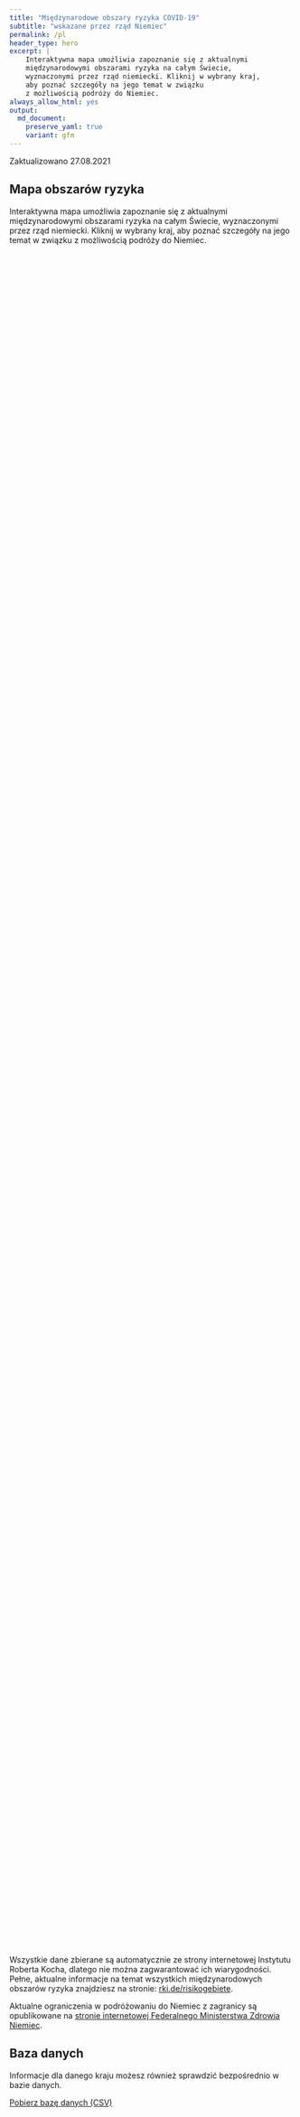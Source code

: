```yaml
---
title: "Międzynarodowe obszary ryzyka COVID-19"
subtitle: "wskazane przez rząd Niemiec"
permalink: /pl
header_type: hero
excerpt: |
    Interaktywna mapa umożliwia zapoznanie się z aktualnymi
    międzynarodowymi obszarami ryzyka na całym Świecie,
    wyznaczonymi przez rząd niemiecki. Kliknij w wybrany kraj,
    aby poznać szczegóły na jego temat w związku
    z możliwością podróży do Niemiec.
always_allow_html: yes
output: 
  md_document:
    preserve_yaml: true
    variant: gfm
---
```


<!-- Modify _R/index_pl.Rmd file instead -->

<p class="text-right font-weight-bold">

Zaktualizowano 27.08.2021

</p>

## Mapa obszarów ryzyka

Interaktywna mapa umożliwia zapoznanie się z aktualnymi międzynarodowymi
obszarami ryzyka na całym Świecie, wyznaczonymi przez rząd niemiecki.
Kliknij w wybrany kraj, aby poznać szczegóły na jego temat w związku z
możliwością podróży do Niemiec.

<div id="leaflet" class="leaflet html-widget" style="width:100%;height:75vh;">

</div>

<script src="https://corona-atlas.de/assets/data/locale_pl.js"></script>

<script src="https://corona-atlas.de/assets/js/map.js"></script>

Wszystkie dane zbierane są automatycznie ze strony internetowej
Instytutu Roberta Kocha, dlatego nie można zagwarantować ich
wiarygodności. Pełne, aktualne informacje na temat wszystkich
międzynarodowych obszarów ryzyka znajdziesz na stronie:
[rki.de/risikogebiete](rki.de/risikogebiete).

Aktualne ograniczenia w podróżowaniu do Niemiec z zagranicy są
opublikowane na [stronie internetowej Federalnego Ministerstwa Zdrowia
Niemiec](https://www.bundesgesundheitsministerium.de/en/coronavirus/current-information-for-travellers).

## Baza danych

Informacje dla danego kraju możesz również sprawdzić bezpośrednio w
bazie danych.

<div id="reactable" class="reactable html-widget" style="width:auto;height:auto;"></div>
<script type="application/json" data-for="reactable">{"x":{"tag":{"name":"Reactable","attribs":{"data":{"Kraj/Region":["Afganistan","Angola","Albania","Andora","Zjednoczone Emiraty Arabskie","Argentyna","Armenia","Antigua i Barbuda","Australia","Austria","Azerbejdżan","Burundi","Belgia","Benin","Burkina Faso","Bangladesz","Bułgaria","Bahrajn","Bahamy","Bośnia i Hercegowina","Białoruś","Belize","Boliwia","Brazylia","Barbados","Brunei","Bhutan","Botswana","Republika Środkowoafrykańska","Kanada","Szwajcaria","Chile","Chiny","Wybrzeże Kości Słoniowej","Kamerun","Demokratyczna Republika Konga","Kongo","Kolumbia","Komory","Republika Zielonego Przylądka","Kostaryka","Kuba","Cypr","Czechy","Niemcy","Dżibuti","Dominika","Dania","Dominikana","Algieria","Ekwador","Egipt","Erytrea","Hiszpania","Estonia","Etiopia","Finlandia","Fidżi","Francja","Mikronezja","Gabon","Wielka Brytania","Gruzja","Ghana","Gwinea","Gambia","Gwinea Bissau","Gwinea Równikowa","Grecja","Grenada","Gwatemala","Gujana","Hongkong","Honduras","Chorwacja","Haiti","Węgry","Indonezja","Indie","Irlandia","Iran","Irak","Islandia","Izrael","Włochy","Jamajka","Jordania","Japonia","Kazachstan","Kenia","Kirgistan","Kambodża","Kiribati","Saint Kitts i Nevis","Korea Południowa","Kuwejt","Laos","Liban","Liberia","Libia","Saint Lucia","Liechtenstein","Sri Lanka","Lesoto","Litwa","Luksemburg","Łotwa","Maroko","Monako","Mołdawia","Madagaskar","Malediwy","Meksyk","Wyspy Marshalla","Macedonia Północna","Mali","Malta","Myanmar/Burma","Czarnogóra","Mongolia","Mozambik","Mauretania","Mauritius","Malawi","Malezja","Namibia","Niger","Nigeria","Nikaragua","Niue","Holandia","Norwegia","Nepal","Nauru","Nowa Zelandia","Oman","Pakistan","Panama","Peru","Filipiny","Palau","Papua-Nowa Gwinea","Polska","Korea Północna","Portugalia","Paragwaj","Palestyna","Katar","Rumunia","Federacja Rosyjska","Ruanda","Arabia Saudyjska","Sudan","Senegal","Singapur","Wyspy Salomona","Sierra Leone","Salwador","San Marino","Somalia","Serbia","Sudan Południowy","Wyspy Świętego Tomasza i Książęca","Surinam","Słowacja","Słowenia","Szwecja","Eswatini","Seszele","Syria","Czad","Togo","Tajlandia","Tadżykistan","Turkmenistan","Timor Wschodni","Tonga","Trynidad i Tobago","Tunezja","Turcja","Tuvalu","Zjednoczona Republika Tanzanii","Uganda","Ukraina","Urugwaj","Stany Zjednoczone","Uzbekistan","Watykan","Saint Vincent i Grenadyny","Wenezuela","Vietnam","Vanuatu","Samoa","Kosowo","Jemen","Republika Południowej Afryki","Zambia","Zimbabwe"],"Poziom ryzyka":["Nie jest to obszar ryzyka","Nie jest to obszar ryzyka","Nie jest to obszar ryzyka","Nie jest to obszar ryzyka","Nie jest to obszar ryzyka","Obszar wysokiego ryzyka","Nie jest to obszar ryzyka","Nie jest to obszar ryzyka","Nie jest to obszar ryzyka","Nie jest to obszar ryzyka","Nie jest to obszar ryzyka","Nie jest to obszar ryzyka","Nie jest to obszar ryzyka","Nie jest to obszar ryzyka","Nie jest to obszar ryzyka","Obszar wysokiego ryzyka","Nie jest to obszar ryzyka","Nie jest to obszar ryzyka","Nie jest to obszar ryzyka","Nie jest to obszar ryzyka","Nie jest to obszar ryzyka","Nie jest to obszar ryzyka","Obszar wysokiego ryzyka","Obszar wysokiego ryzyka","Nie jest to obszar ryzyka","Nie jest to obszar ryzyka","Nie jest to obszar ryzyka","Obszar wysokiego ryzyka","Nie jest to obszar ryzyka","Nie jest to obszar ryzyka","Nie jest to obszar ryzyka","Nie jest to obszar ryzyka","Nie jest to obszar ryzyka","Nie jest to obszar ryzyka","Nie jest to obszar ryzyka","Nie jest to obszar ryzyka","Nie jest to obszar ryzyka","Obszar wysokiego ryzyka","Nie jest to obszar ryzyka","Nie jest to obszar ryzyka","Obszar wysokiego ryzyka","Obszar wysokiego ryzyka","Obszar wysokiego ryzyka","Nie jest to obszar ryzyka",null,"Nie jest to obszar ryzyka","Obszar wysokiego ryzyka","Nie jest to obszar ryzyka","Nie jest to obszar ryzyka","Obszar wysokiego ryzyka","Obszar wysokiego ryzyka","Obszar wysokiego ryzyka","Nie jest to obszar ryzyka","Nie jest to obszar ryzyka","Nie jest to obszar ryzyka","Nie jest to obszar ryzyka","Nie jest to obszar ryzyka","Obszar wysokiego ryzyka","Obszar wysokiego ryzyka","Nie jest to obszar ryzyka","Nie jest to obszar ryzyka","Obszar wysokiego ryzyka","Obszar wysokiego ryzyka","Nie jest to obszar ryzyka","Nie jest to obszar ryzyka","Nie jest to obszar ryzyka","Nie jest to obszar ryzyka","Nie jest to obszar ryzyka","Obszar wysokiego ryzyka","Nie jest to obszar ryzyka","Nie jest to obszar ryzyka","Nie jest to obszar ryzyka","Nie jest to obszar ryzyka","Obszar wysokiego ryzyka","Nie jest to obszar ryzyka","Obszar wysokiego ryzyka","Nie jest to obszar ryzyka","Obszar wysokiego ryzyka","Obszar wysokiego ryzyka","Obszar wysokiego ryzyka","Obszar wysokiego ryzyka","Obszar wysokiego ryzyka","Nie jest to obszar ryzyka","Obszar wysokiego ryzyka","Nie jest to obszar ryzyka","Obszar wysokiego ryzyka","Nie jest to obszar ryzyka","Nie jest to obszar ryzyka","Obszar wysokiego ryzyka","Obszar wysokiego ryzyka","Nie jest to obszar ryzyka","Nie jest to obszar ryzyka","Nie jest to obszar ryzyka","Obszar wysokiego ryzyka","Nie jest to obszar ryzyka","Obszar wysokiego ryzyka","Nie jest to obszar ryzyka","Nie jest to obszar ryzyka","Nie jest to obszar ryzyka","Obszar wysokiego ryzyka","Obszar wysokiego ryzyka","Nie jest to obszar ryzyka","Nie jest to obszar ryzyka","Obszar wysokiego ryzyka","Nie jest to obszar ryzyka","Nie jest to obszar ryzyka","Nie jest to obszar ryzyka","Obszar wysokiego ryzyka","Nie jest to obszar ryzyka","Nie jest to obszar ryzyka","Nie jest to obszar ryzyka","Nie jest to obszar ryzyka","Obszar wysokiego ryzyka","Nie jest to obszar ryzyka","Obszar wysokiego ryzyka","Nie jest to obszar ryzyka","Nie jest to obszar ryzyka","Obszar wysokiego ryzyka","Obszar wysokiego ryzyka","Obszar wysokiego ryzyka","Obszar wysokiego ryzyka","Nie jest to obszar ryzyka","Nie jest to obszar ryzyka","Obszar wysokiego ryzyka","Obszar wysokiego ryzyka","Obszar wysokiego ryzyka","Nie jest to obszar ryzyka","Nie jest to obszar ryzyka","Nie jest to obszar ryzyka","Nie jest to obszar ryzyka","Obszar wysokiego ryzyka","Nie jest to obszar ryzyka","Obszar wysokiego ryzyka","Nie jest to obszar ryzyka","Nie jest to obszar ryzyka","Obszar wysokiego ryzyka","Nie jest to obszar ryzyka","Nie jest to obszar ryzyka","Obszar wysokiego ryzyka","Obszar wysokiego ryzyka","Nie jest to obszar ryzyka","Obszar wysokiego ryzyka","Nie jest to obszar ryzyka","Obszar wysokiego ryzyka","Obszar wysokiego ryzyka","Obszar wysokiego ryzyka","Nie jest to obszar ryzyka","Nie jest to obszar ryzyka","Nie jest to obszar ryzyka","Obszar wysokiego ryzyka","Nie jest to obszar ryzyka","Nie jest to obszar ryzyka","Obszar wysokiego ryzyka","Obszar wysokiego ryzyka","Nie jest to obszar ryzyka","Nie jest to obszar ryzyka","Nie jest to obszar ryzyka","Nie jest to obszar ryzyka","Nie jest to obszar ryzyka","Nie jest to obszar ryzyka","Nie jest to obszar ryzyka","Nie jest to obszar ryzyka","Nie jest to obszar ryzyka","Obszar wysokiego ryzyka","Nie jest to obszar ryzyka","Nie jest to obszar ryzyka","Nie jest to obszar ryzyka","Obszar wysokiego ryzyka","Obszar wysokiego ryzyka","Obszar wysokiego ryzyka","Nie jest to obszar ryzyka","Nie jest to obszar ryzyka","Obszar wysokiego ryzyka","Obszar wysokiego ryzyka","Obszar wysokiego ryzyka","Nie jest to obszar ryzyka","Nie jest to obszar ryzyka","Obszar wysokiego ryzyka","Obszar wysokiego ryzyka","Obszar wysokiego ryzyka","Nie jest to obszar ryzyka","Obszar wysokiego ryzyka","Nie jest to obszar ryzyka","Nie jest to obszar ryzyka","Nie jest to obszar ryzyka","Obszar wysokiego ryzyka","Obszar wysokiego ryzyka","Nie jest to obszar ryzyka","Nie jest to obszar ryzyka","Nie jest to obszar ryzyka","Obszar wysokiego ryzyka","Nie jest to obszar ryzyka","Nie jest to obszar ryzyka","Obszar wysokiego ryzyka","Nie jest to obszar ryzyka","Obszar wysokiego ryzyka","Obszar wysokiego ryzyka","Obszar wysokiego ryzyka"],"Szczegóły":[null,null,null,null,null,"od 18.04.2021",null,null,null,null,null,null,null,null,null,"od 08.08.2021",null,null,null,null,null,null,"od 24.01.2021","od 22.08.2021",null,null,null,"od 01.08.2021",null,null,null,null,null,null,null,null,null,"od 24.01.2021",null,null,"od 09.05.2021","od 18.07.2021","od 11.07.2021",null,null,null,"od 22.08.2021",null,null,"od 08.08.2021","od 31.01.2021","od 24.01.2021",null,null,null,null,null,"od 11.07.2021","od 08.08.2021. Poziom ryzyka dotyczy następujących regionów: -Gujana Francuska, od 15.08.2021; -Polinezja Francuska, od 15.08.2021; -Gwadelupa, od 08.08.2021; -Korsyka, od 08.08.2021; -Martynika, od 08.08.2021; -Oksytania, od 08.08.2021; -Provence-Alpes-Côte d'Azur, od 08.08.2021; -Reunion, od 08.08.2021; -St. Barthélemy, od 08.08.2021; -St. Martin, od 08.08.2021",null,null,"od 07.07.2021","od 25.07.2021",null,null,null,null,null,"od 24.08.2021. Poziom ryzyka dotyczy następujących regionów: -Kreta, od 24.08.2021; -Südliche Ägäis - darunter zählen Andros, Kalymnos, Karpathos-Kasos, Kea-Kythnos, Kos, Milos, Mykonos, Naxos, Paros, Rhodos, Syros, Thira und Tinos, od 24.08.2021",null,null,null,null,"od 08.08.2021",null,"od 08.08.2021",null,"od 18.07.2021","od 07.07.2021","od 22.08.2021. Poziom ryzyka dotyczy następujących regionów: -Border, od 22.08.2021; -West, od 22.08.2021","od 24.01.2021","od 08.08.2021",null,"od 15.08.2021",null,"od 29.08.2021",null,null,"od 08.08.2021","od 15.08.2021",null,null,null,"od 29.08.2021",null,"od 21.03.2021",null,null,null,"od 18.07.2021","od 29.08.2021",null,null,"od 01.08.2021",null,null,null,"od 08.08.2021",null,null,null,null,"od 08.08.2021",null,"od 22.08.2021",null,null,"od 08.08.2021","od 15.08.2021","od 13.06.2021","od 01.08.2021",null,null,"od 01.08.2021","od 13.06.2021","od 01.08.2021",null,null,null,null,"od 27.07.2021. Poziom ryzyka dotyczy następujących regionów: -Aruba, od 27.07.2021; -Bonaire, od 27.07.2021; -Curaçao, od 27.07.2021; -Saba, od 27.07.2021; -Sint Eustatius, od 27.07.2021; -Sint Maarten, od 27.07.2021",null,"od 07.07.2021",null,null,"od 20.06.2021",null,null,"od 03.04.2021","od 08.08.2021",null,"od 08.08.2021",null,"od 08.08.2021","od 07.07.2021. Poziom ryzyka dotyczy następujących regionów: -Algarve, od 07.07.2021","od 21.03.2021",null,null,null,"od 07.07.2021",null,null,"od 31.01.2021","od 08.08.2021",null,null,null,null,null,null,null,null,null,"od 23.05.2021",null,null,null,"od 01.08.2021","od 14.02.2021","od 31.01.2021",null,null,"od 08.08.2021","od 08.08.2021","od 08.08.2021",null,null,"od 08.08.2021","od 25.04.2021","od 17.08.2021",null,"od 14.03.2021",null,null,null,"od 15.08.2021","od 08.08.2021",null,null,null,"od 15.08.2021",null,null,"od 22.08.2021",null,"od 01.08.2021","od 01.08.2021","od 01.08.2021"]},"columns":[{"accessor":"Kraj/Region","name":"Kraj/Region","type":"character"},{"accessor":"Poziom ryzyka","name":"Poziom ryzyka","type":"character"},{"accessor":"Szczegóły","name":"Szczegóły","type":"character"}],"filterable":true,"searchable":true,"defaultPageSize":10,"showPageSizeOptions":true,"pageSizeOptions":[10,25,50,100],"paginationType":"jump","showPageInfo":true,"minRows":1,"striped":true,"dataKey":"6a491ae61ebb7d33da47fe07970029a8","key":"6a491ae61ebb7d33da47fe07970029a8"},"children":[]},"class":"reactR_markup"},"evals":[],"jsHooks":[]}</script>

<p class="text-center my-5">

<a href="assets/dist/db_countries_risk_pl.csv" class="btn btn-primary">Pobierz
bazę danych (CSV)</a>

</p>
